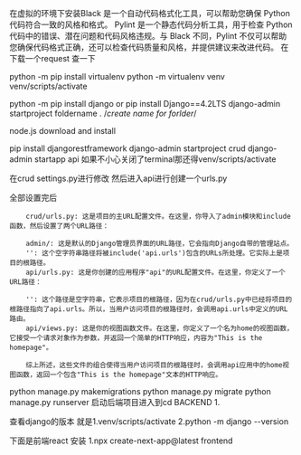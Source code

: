  在虚拟的环境下安装Black 是一个自动代码格式化工具，可以帮助您确保 Python 代码符合一致的风格和格式。
 Pylint 是一个静态代码分析工具，用于检查 Python 代码中的错误、潜在问题和代码风格违规。与 Black 不同，Pylint 不仅可以帮助您确保代码格式正确，还可以检查代码质量和风格，并提供建议来改进代码。
 在下载一个request 查一下
 
 python -m pip install virtualenv
 python -m virtualenv venv 
 venv/scripts/activate
 <!-- python -m pip install flask -->
 python -m pip install django   or pip install Django==4.2LTS
 django-admin startproject foldername .    /*create name for forlder*/

 node.js download and install


 pip install djangorestframework
 django-admin startproject crud
 django-admin startapp api
 如果不小心关闭了terminal那还得venv/scripts/activate

 在crud settings.py进行修改
 然后进入api进行创建一个urls.py

 全部设置完后


        crud/urls.py: 这是项目的主URL配置文件。在这里，你导入了admin模块和include函数，然后设置了两个URL路径：

        admin/: 这是默认的Django管理员界面的URL路径，它会指向Django自带的管理站点。
        '': 这个空字符串路径将被include('api.urls')包含的URLs所处理。它实际上是项目的根路径。
        api/urls.py: 这是你创建的应用程序"api"的URL配置文件。在这里，你定义了一个URL路径：

        '': 这个路径是空字符串，它表示项目的根路径，因为在crud/urls.py中已经将项目的根路径指向了api.urls。所以，当用户访问项目的根路径时，会调用api.urls中定义的URL路由。
        api/views.py: 这是你的视图函数文件。在这里，你定义了一个名为home的视图函数，它接受一个请求对象作为参数，并返回一个简单的HTTP响应，内容为"This is the homepage"。

        综上所述，这些文件的组合使得当用户访问项目的根路径时，会调用api应用中的home视图函数，返回一个包含"This is the homepage"文本的HTTP响应。
 
 python manage.py makemigrations
 python manage.py migrate
 python manage.py runserver 启动后端项目进入到cd BACKEND  1.


 查看django的版本 就是1.venv/scripts/activate 2.python -m django --version  




 下面是前端react  安装
 1.npx create-next-app@latest frontend
 
 





